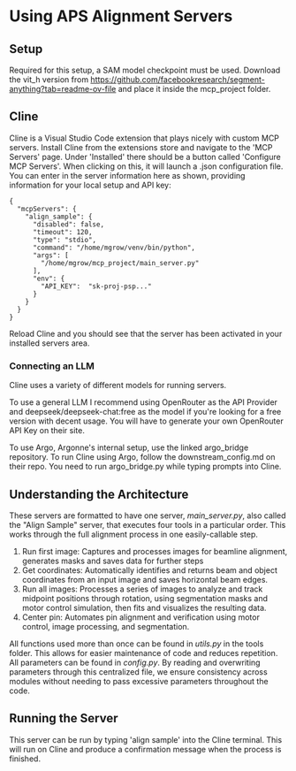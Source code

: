# Using APS Alignment Servers

## Setup
Required for this setup, a SAM model checkpoint must be used. Download the vit_h version from https://github.com/facebookresearch/segment-anything?tab=readme-ov-file and place it inside the mcp_project folder.


## Cline
Cline is a Visual Studio Code extension that plays nicely with custom MCP servers. Install Cline from the extensions store and navigate to the 'MCP Servers' page. Under 'Installed' there should be a button called 'Configure MCP Servers'. When clicking on this, it will launch a .json configuration file. 
You can enter in the server information here as shown, providing information for your local setup and API key:
```
{
  "mcpServers": {
    "align_sample": {
      "disabled": false,
      "timeout": 120,
      "type": "stdio",
      "command": "/home/mgrow/venv/bin/python",
      "args": [
        "/home/mgrow/mcp_project/main_server.py"
      ],
      "env": {
        "API_KEY":  "sk-proj-psp..."
      }
    }
  }
}
```
Reload Cline and you should see that the server has been activated in your installed servers area.

### Connecting an LLM

Cline uses a variety of different models for running servers.

To use a general LLM I recommend using OpenRouter as the API Provider and deepseek/deepseek-chat:free as the model if you're looking for a free version with decent usage. You will have to generate your own OpenRouter API Key on their site.

To use Argo, Argonne's internal setup, use the linked argo_bridge repository. To run Cline using Argo, follow the downstream_config.md on their repo. You need to run argo_bridge.py while typing prompts into Cline.

## Understanding the Architecture
These servers are formatted to have one server, *main_server.py*, also called the "Align Sample" server, that executes four tools in a particular order. This works through the full alignment process in one easily-callable step. 

1. Run first image: Captures and processes images for beamline alignment, generates masks and saves data for further steps
2. Get coordinates: Automatically identifies and returns beam and object coordinates from an input image and saves horizontal beam edges.
3. Run all images: Processes a series of images to analyze and track midpoint positions through rotation, using segmentation masks and motor control simulation, then fits and visualizes the resulting data.
4. Center pin: Automates pin alignment and verification using motor control, image processing, and segmentation.

All functions used more than once can be found in *utils.py* in the tools folder. This allows for easier maintenance of code and reduces repetition. All parameters can be found in *config.py*. By reading and overwriting parameters through this centralized file, we ensure consistency across modules without needing to pass excessive parameters throughout the code.

## Running the Server
This server can be run by typing 'align sample' into the Cline terminal. 
This will run on Cline and produce a confirmation message when the process is finished. 

